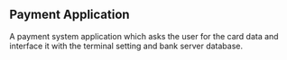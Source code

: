 ## Payment Application

A payment system application which asks the user for the card data and interface it with the terminal setting and bank server database.
